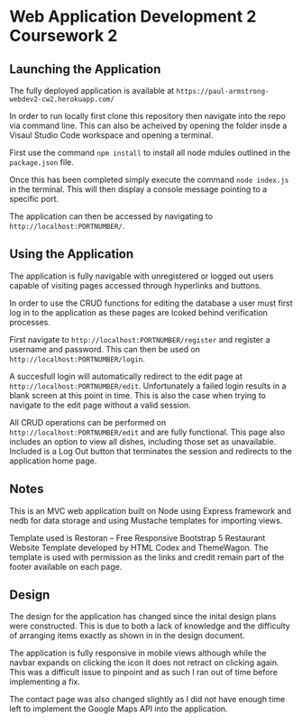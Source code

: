 # Web Application Development 2 Coursework 2

## Launching the Application
The fully deployed application is available at `https://paul-armstrong-webdev2-cw2.herokuapp.com/`

In order to run locally first clone this repository then navigate into the repo via command line. This can also be acheived by opening the folder insde a Visaul Studio Code workspace and opening a terminal.

First use the command `npm install` to install all node mdules outlined in the `package.json` file.

Once this has been completed simply execute the command `node index.js` in the terminal. This will then display a console message pointing to a specific port.

The application can then be accessed by navigating to `http://localhost:PORTNUMBER/`.

## Using the Application
The application is fully navigable with unregistered or logged out users capable of visiting pages accessed through hyperlinks and buttons.

In order to use the CRUD functions for editing the database a user must first log in to the application as these pages are lcoked behind verification processes.

First navigate to `http://localhost:PORTNUMBER/register` and register a username and password. This can then be used on `http://localhost:PORTNUMBER/login`.

A succesfull login will automatically redirect to the edit page at `http://localhost:PORTNUMBER/edit`. Unfortunately a failed login results in a blank screen at this point in time. This is also the case when trying to navigate to the edit page without a valid session.

All CRUD operations can be performed on `http://localhost:PORTNUMBER/edit` and are fully functional. This page also includes an option to view all dishes, including those set as unavailable. Included is a Log Out button that terminates the session and redirects to the application home page.

## Notes
This is an MVC web application built on Node using Express framework and nedb for data storage and using Mustache templates for importing views.

Template used is Restoran – Free Responsive Bootstrap 5 Restaurant Website Template developed by HTML Codex and ThemeWagon. The template is used with permission as the links and credit remain part of the footer available on each page.

## Design
The design for the application has changed since the inital design plans were constructed. This is due to both a lack of knowledge and the difficulty of arranging items exactly as shown in in the design document.

The application is fully responsive in mobile views although while the navbar expands on clicking the icon it does not retract on clicking again. This was a difficult issue to pinpoint and as such I ran out of time before implementing a fix.

The contact page was also changed slightly as I did not have enough time left to implement the Google Maps API into the application.
